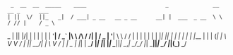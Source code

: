     _  __  __  _____    ____                         _              __     __ _      ___  
    | ||  \/  ||_   _|  / ___| _ __   __ _ __      __| |  ___  _ __  \ \   / // |    / _ \ 
 _  | || |\/| |  | |   | |    | '__| / _` |\ \ /\ / /| | / _ \| '__|  \ \ / / | |   | | | |
| |_| || |  | |  | |   | |___ | |   | (_| | \ V  V / | ||  __/| |      \ V /  | | _ | |_| |
 \___/ |_|  |_|  |_|    \____||_|    \__,_|  \_/\_/  |_| \___||_|       \_/   |_|(_) \___/ 
 
 
